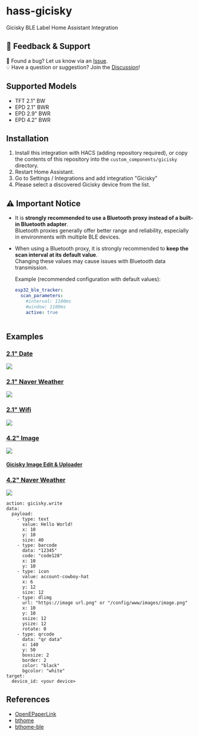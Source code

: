 # hass-gicisky
Gicisky BLE Label Home Assistant Integration

## 💬 Feedback & Support

🐞 Found a bug? Let us know via an [Issue](https://github.com/eigger/hass-gicisky/issues).  
💡 Have a question or suggestion? Join the [Discussion](https://github.com/eigger/hass-gicisky/discussions)!


## Supported Models
- TFT 2.1" BW
- EPD 2.1" BWR
- EPD 2.9" BWR
- EPD 4.2" BWR

## Installation
1. Install this integration with HACS (adding repository required), or copy the contents of this
repository into the `custom_components/gicisky` directory.
2. Restart Home Assistant.
3. Go to Settings / Integrations and add integration "Gicisky"
4. Please select a discovered Gicisky device from the list.

## ⚠️ Important Notice
- It is **strongly recommended to use a Bluetooth proxy instead of a built-in Bluetooth adapter**.  
  Bluetooth proxies generally offer better range and reliability, especially in environments with multiple BLE devices.
- When using a Bluetooth proxy, it is strongly recommended to **keep the scan interval at its default value**.  
  Changing these values may cause issues with Bluetooth data transmission.
  
  Example (recommended configuration with default values):

  ```yaml
  esp32_ble_tracker:
    scan_parameters:
      #interval: 1100ms
      #window: 1100ms
      active: true
   
## Examples
### [2.1" Date](https://github.com/eigger/hass-gicisky/blob/master/examples/2.1-date.yaml)
<img src=https://github.com/eigger/hass-gicisky/blob/master/examples/2.1-date.jpg>

### [2.1" Naver Weather](https://github.com/eigger/hass-gicisky/blob/master/examples/2.1-naver-weather.yaml)
<img src=https://github.com/eigger/hass-gicisky/blob/master/examples/2.1-naver-weather.jpg>

### [2.1" Wifi](https://github.com/eigger/hass-gicisky/blob/master/examples/2.1-wifi.yaml)
<img src=https://github.com/eigger/hass-gicisky/blob/master/examples/2.1-wifi.jpg>

### [4.2" Image](https://github.com/eigger/hass-gicisky/blob/master/examples/4.2-image.yaml)
<img src=https://github.com/eigger/hass-gicisky/blob/master/examples/4.2-image.jpg>

  #### [Gicisky Image Edit & Uploader](https://eigger.github.io/Gicisky_Image_Uploader.html)

### [4.2" Naver Weather](https://github.com/eigger/hass-gicisky/blob/master/examples/4.2-naver-weather.yaml)
<img src=https://github.com/eigger/hass-gicisky/blob/master/examples/4.2-naver-weather.jpg>

```
action: gicisky.write
data:
  payload:
    - type: text
      value: Hello World!
      x: 10
      y: 10
      size: 40
    - type: barcode
      data: "12345"
      code: "code128"
      x: 10
      y: 10
    - type: icon
      value: account-cowboy-hat
      x: 6
      y: 12
      size: 12
    - type: dlimg
      url: "https://image url.png" or "/config/www/images/image.png"
      x: 10
      y: 10
      xsize: 12
      ysize: 12
      rotate: 0
    - type: qrcode
      data: "qr data"
      x: 140
      y: 50
      boxsize: 2
      border: 2
      color: "black"
      bgcolor: "white"
target:
  device_id: <your device>
```
## References
- [OpenEPaperLink](https://github.com/OpenEPaperLink/Home_Assistant_Integration.git)
- [bthome](https://github.com/home-assistant/core/tree/dev/homeassistant/components/bthome)
- [bthome-ble](https://github.com/Bluetooth-Devices/bthome-ble.git)
